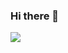 ### Hi there 👋

<img src="https://img.shields.io/badge/아이콘내용-바탕색?style=flat&logo=로고이름&logoColor=white"/>

<!--
**donghyoya/donghyoya** is a ✨ _special_ ✨ repository because its `README.md` (this file) appears on your GitHub profile.

Here are some ideas to get you started:

- 🔭 I’m currently working on ...
- 🌱 I’m currently learning ...
- 👯 I’m looking to collaborate on ...
- 🤔 I’m looking for help with ...
- 💬 Ask me about ...
- 📫 How to reach me: ...
- 😄 Pronouns: ...
- ⚡ Fun fact: ...
-->
